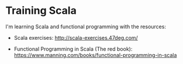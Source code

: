 # Training Scala

I'm learning Scala and functional programming with the resources:

- Scala exercises: http://scala-exercises.47deg.com/

- Functional Programming in Scala (The red book): https://www.manning.com/books/functional-programming-in-scala



